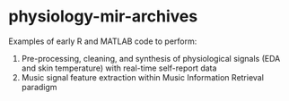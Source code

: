 # physiology-mir-archives
Examples of early R and MATLAB code to perform:

1) Pre-processing, cleaning, and synthesis of physiological signals (EDA and skin temperature) with real-time self-report data
2) Music signal feature extraction within Music Information Retrieval paradigm
